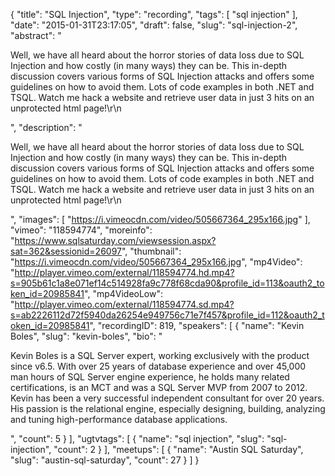 {
  "title": "SQL Injection",
  "type": "recording",
  "tags": [
    "sql injection"
  ],
  "date": "2015-01-31T23:17:05",
  "draft": false,
  "slug": "sql-injection-2",
  "abstract": "<p>Well, we have all heard about the horror stories of data loss due to SQL Injection and how costly (in many ways) they can be. This in-depth discussion covers various forms of SQL Injection attacks and offers some guidelines on how to avoid them. Lots of code examples in both .NET and TSQL. Watch me hack a website and retrieve user data in just 3 hits on an unprotected html page!\r\n</p>",
  "description": "<p>Well, we have all heard about the horror stories of data loss due to SQL Injection and how costly (in many ways) they can be. This in-depth discussion covers various forms of SQL Injection attacks and offers some guidelines on how to avoid them. Lots of code examples in both .NET and TSQL. Watch me hack a website and retrieve user data in just 3 hits on an unprotected html page!\r\n</p>",
  "images": [
    "https://i.vimeocdn.com/video/505667364_295x166.jpg"
  ],
  "vimeo": "118594774",
  "moreinfo": "https://www.sqlsaturday.com/viewsession.aspx?sat=362&sessionid=26097",
  "thumbnail": "https://i.vimeocdn.com/video/505667364_295x166.jpg",
  "mp4Video": "http://player.vimeo.com/external/118594774.hd.mp4?s=905b61c1a8e071ef14c514928fa9c778f68cda90&profile_id=113&oauth2_token_id=20985841",
  "mp4VideoLow": "http://player.vimeo.com/external/118594774.sd.mp4?s=ab2226112d72f5940da26254e949756c71e7f457&profile_id=112&oauth2_token_id=20985841",
  "recordingID": 819,
  "speakers": [
    {
      "name": "Kevin Boles",
      "slug": "kevin-boles",
      "bio": "<p>Kevin Boles is a SQL Server expert, working exclusively with the product since v6.5. With over 25 years of database experience and over 45,000 man hours of SQL Server engine experience, he holds many related certifications, is an MCT and was a SQL Server MVP from 2007 to 2012. Kevin has been a very successful independent consultant for over 20 years. His passion is the relational engine, especially designing, building, analyzing and tuning high-performance database applications.</p>",
      "count": 5
    }
  ],
  "ugtvtags": [
    {
      "name": "sql injection",
      "slug": "sql-injection",
      "count": 2
    }
  ],
  "meetups": [
    {
      "name": "Austin SQL Saturday",
      "slug": "austin-sql-saturday",
      "count": 27
    }
  ]
}
